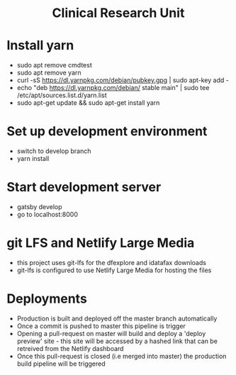<h1 align="center">
  Clinical Research Unit
</h1>

# Install yarn
 - sudo apt remove cmdtest
 - sudo apt remove yarn
 - curl -sS https://dl.yarnpkg.com/debian/pubkey.gpg | sudo apt-key add -
 - echo "deb https://dl.yarnpkg.com/debian/ stable main" | sudo tee /etc/apt/sources.list.d/yarn.list
 - sudo apt-get update && sudo apt-get install yarn
 
# Set up development environment
 - switch to develop branch
 - yarn install
 
# Start development server
 - gatsby develop
 - go to localhost:8000

# git LFS and Netlify Large Media
- this project uses git-lfs for the dfexplore and idatafax downloads
- git-lfs is configured to use Netlify Large Media for hosting the files

# Deployments
 - Production is built and deployed off the master branch automatically
  - Once a commit is pushed to master this pipeline is trigger
 - Opening a pull-request on master will build and deploy a 'deploy preview' site - this site will be accessed by a hashed link that can be retreived from the Netlify dashboard
  - Once this pull-request is closed (i.e merged into master) the production build pipeline will be triggered